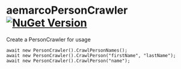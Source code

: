 
# aemarcoPersonCrawler [![NuGet Version](https://img.shields.io/nuget/v/aemarcoPersonCrawler.svg?style=flat-square)](https://www.nuget.org/packages/aemarcoPersonCrawler)


Create a PersonCrawler for usage

    await new PersonCrawler().CrawlPersonNames();
	await new PersonCrawler().CrawlPerson("firstName", "lastName");
	await new PersonCrawler().CrawlPerson("name");



